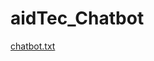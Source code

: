 # aidTec_Chatbot
[chatbot.txt](https://github.com/Uvasrisa/aidTec_Chatbot/files/11561533/chatbot.txt)
